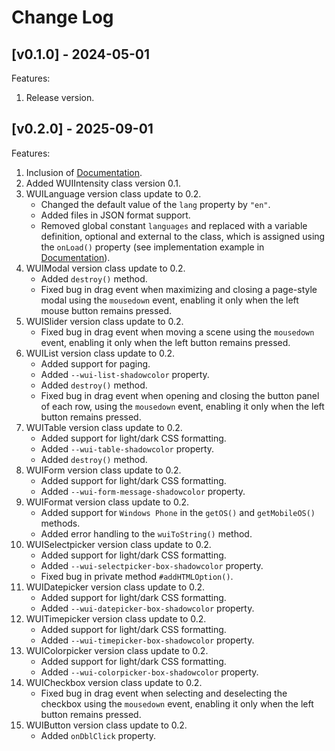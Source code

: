 # Change Log

## [v0.1.0] - 2024-05-01

Features:

1. Release version.

## [v0.2.0] - 2025-09-01

Features:

1. Inclusion of [Documentation](./README.md).
2. Added WUIIntensity class version 0.1.
3. WUILanguage version class update to 0.2.
	- Changed the default value of the `lang` property by `"en"`.
	- Added files in JSON format support.
	- Removed global constant `languages` and replaced with a variable definition, optional and external to the class, which is assigned using the `onLoad()` property (see implementation example in [Documentation](./README.md?#wuiLanguage)).
4. WUIModal version class update to 0.2.
	- Added `destroy()` method.
	- Fixed bug in drag event when maximizing and closing a page-style modal using the `mousedown` event, enabling it only when the left mouse button remains pressed.
5. WUISlider version class update to 0.2.
	- Fixed bug in drag event when moving a scene using the `mousedown` event, enabling it only when the left button remains pressed.
6. WUIList version class update to 0.2.
	- Added support for paging.
	- Added `--wui-list-shadowcolor` property.
	- Added `destroy()` method.
	- Fixed bug in drag event when opening and closing the button panel of each row, using the `mousedown` event, enabling it only when the left button remains pressed.
7. WUITable version class update to 0.2.
	- Added support for light/dark CSS formatting.
	- Added `--wui-table-shadowcolor` property.
	- Added `destroy()` method.
8. WUIForm version class update to 0.2.
	- Added support for light/dark CSS formatting.
	- Added `--wui-form-message-shadowcolor` property.
9. WUIFormat version class update to 0.2.
	- Added support for `Windows Phone` in the `getOS()` and `getMobileOS()` methods.
	- Added error handling to the `wuiToString()` method.
10. WUISelectpicker version class update to 0.2.
	- Added support for light/dark CSS formatting.
	- Added `--wui-selectpicker-box-shadowcolor` property.
	- Fixed bug in private method `#addHTMLOption()`.
11. WUIDatepicker version class update to 0.2.
	- Added support for light/dark CSS formatting.
	- Added `--wui-datepicker-box-shadowcolor` property.
12. WUITimepicker version class update to 0.2.
	- Added support for light/dark CSS formatting.
	- Added `--wui-timepicker-box-shadowcolor` property.
13. WUIColorpicker version class update to 0.2.
	- Added support for light/dark CSS formatting.
	- Added `--wui-colorpicker-box-shadowcolor` property.
14. WUICheckbox version class update to 0.2.
	- Fixed bug in drag event when selecting and deselecting the checkbox using the `mousedown` event, enabling it only when the left button remains pressed.
15. WUIButton version class update to 0.2.
	- Added `onDblClick` property.